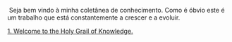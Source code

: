 &nbsp;Seja bem vindo à minha coletânea de conhecimento. Como é óbvio este é um trabalho que está constantemente a crescer e a evoluir.<br>

[1. Welcome to the Holy Grail of Knowledge.](./Holy%20Grail/1.%20Welcome%20to%20the%20Holy%20Grail%20of%20Knowledge.md)
